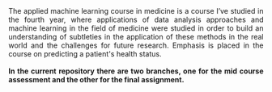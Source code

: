 <div align=justify> The applied machine learning course in medicine is a course I’ve studied in the fourth year, where applications of data analysis approaches and machine learning in the field of medicine were studied in order to build an understanding of subtleties in the application of these methods in the real world and the challenges for future research. Emphasis is placed in the course on predicting a patient's health status. </div>
<br>
<div align=justify> <b> In the current repository there are two branches, one for the mid course assessment and the other for the final assignment. </b> </div>

